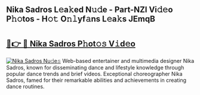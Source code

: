 ## Nika Sadros L𝚎a𝚔ed N𝚞𝚍e - Part-NZl Vi𝚍𝚎o P𝚑𝚘tos - H𝚘𝚝 O𝚗𝚕yf𝚊ns L𝚎a𝚔s JEmqB

# <h2><a href="http://kf5bq1.oniu.top/?m=Nika+Sadros">🔗👉 🔴 Nika Sadros P𝚑ot𝚘𝚜 V𝚒d𝚎o</a></h2>

[![Nika Sadros Nu𝚍e𝚜](https://i.imgur.com/0qMVB7G.gif)](http://kf5bq1.oniu.top/?m=Nika+Sadros)
Web-based entertainer and multimedia designer Nika Sadros, known for disseminating dance and lifestyle knowledge through popular dance trends and brief videos. Exceptional choreographer Nika Sadros, famed for their remarkable abilities and achievements in creating dance routines.  
